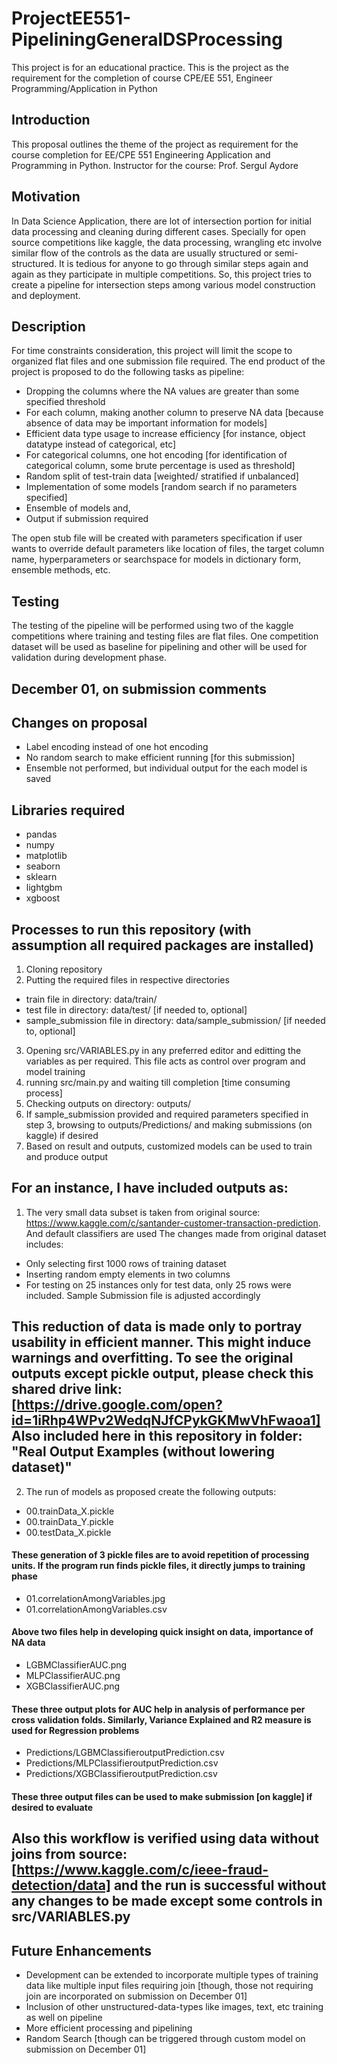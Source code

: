 # ProjectEE551-PipeliningGeneralDSProcessing
This project is for an educational practice. This is the project as the requirement for the completion of course CPE/EE 551, Engineer Programming/Application in Python

## Introduction
This proposal outlines the theme of the project as requirement for the course completion for EE/CPE 551 Engineering Application and Programming in Python.
Instructor for the course: Prof. Sergul Aydore

## Motivation
In Data Science Application, there are lot of intersection portion for initial data processing and cleaning during different cases. Specially for open source competitions like kaggle, the data processing, wrangling etc involve similar flow of the controls as the data are usually structured or semi-structured. It is tedious for anyone to go through similar steps again and again as they participate in multiple competitions. So, this project tries to create a pipeline for intersection steps among various model construction and deployment.

## Description
For time constraints consideration, this project will limit the scope to organized flat files and one submission file required. The end product of the project is proposed to do the following tasks as pipeline:
* Dropping the columns where the NA values are greater than some specified threshold
* For each column, making another column to preserve NA data [because absence of data may be important information for models]
* Efficient data type usage to increase efficiency [for instance, object datatype instead of categorical, etc]
* For categorical columns, one hot encoding [for identification of categorical column, some brute percentage is used as threshold]
* Random split of test-train data [weighted/ stratified if unbalanced]
* Implementation of some models [random search if no parameters specified]
* Ensemble of models and,
* Output if submission required

The open stub file will be created with parameters specification if user wants to override default parameters like location of files, the target column name, hyperparameters or searchspace for models in dictionary form, ensemble methods, etc.

## Testing
The testing of the pipeline will be performed using two of the kaggle competitions where training and testing files are flat files. One competition dataset will be used as baseline for pipelining and other will be used for validation during development phase.

## December 01, on submission comments

## Changes on proposal
* Label encoding instead of one hot encoding
* No random search to make efficient running [for this submission]
* Ensemble not performed, but individual output for the each model is saved

## Libraries required
* pandas
* numpy
* matplotlib
* seaborn
* sklearn
* lightgbm
* xgboost

## Processes to run this repository (with assumption all required packages are installed)
1. Cloning repository
2. Putting the required files in respective directories
* train file in directory: data/train/
* test file in directory: data/test/ [if needed to, optional]
* sample_submission file in directory: data/sample_submission/ [if needed to, optional]
3. Opening src/VARIABLES.py in any preferred editor and editting the variables as per required. This file acts as control over program and model training
4. running src/main.py and waiting till completion [time consuming process]
5. Checking outputs on directory: outputs/
6. If sample_submission provided and required parameters specified in step 3, browsing to outputs/Predictions/ and making submissions (on kaggle) if desired
7. Based on result and outputs, customized models can be used to train and produce output

## For an instance, I have included outputs as:
1. The very small data subset is taken from original source: https://www.kaggle.com/c/santander-customer-transaction-prediction. And default classifiers are used
The changes made from original dataset includes:
* Only selecting first 1000 rows of training dataset
* Inserting random empty elements in two columns
* For testing on 25 instances only for test data, only 25 rows were included. Sample Submission file is adjusted accordingly

## This reduction of data is made only to portray usability in efficient manner. This might induce __warnings__ and __overfitting__. To see the original outputs except pickle output, please check this shared drive link:[https://drive.google.com/open?id=1iRhp4WPv2WedqNJfCPykGKMwVhFwaoa1] Also included here in this repository in folder: "Real Output Examples (without lowering dataset)"

2. The run of models as proposed create the following outputs:
* 00.trainData_X.pickle
* 00.trainData_Y.pickle
* 00.testData_X.pickle
#### These generation of 3 pickle files are to avoid repetition of processing units. If the program run finds pickle files, it directly jumps to training phase
* 01.correlationAmongVariables.jpg
* 01.correlationAmongVariables.csv
#### Above two files help in developing quick insight on data, importance of NA data
* LGBMClassifierAUC.png
* MLPClassifierAUC.png
* XGBClassifierAUC.png
#### These three output plots for AUC help in analysis of performance per cross validation folds. Similarly, Variance Explained and R2 measure is used for Regression problems
* Predictions/LGBMClassifieroutputPrediction.csv
* Predictions/MLPClassifieroutputPrediction.csv
* Predictions/XGBClassifieroutputPrediction.csv
#### These three output files can be used to make submission [on kaggle] if desired to evaluate

## Also this workflow is verified using data without joins from source: [https://www.kaggle.com/c/ieee-fraud-detection/data] and the run is successful without any changes to be made except some controls in src/VARIABLES.py


## Future Enhancements
* Development can be extended to incorporate multiple types of training data like multiple input files requiring join [though, those not requiring join are incorporated on submission on December 01]
* Inclusion of other unstructured-data-types like images, text, etc training as well on pipeline
* More efficient processing and pipelining
* Random Search [though can be triggered through custom model on submission on December 01]
